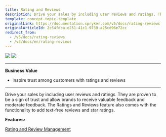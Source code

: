 ```yaml
---
title: Rating and Reviews
description: Drive your sales by including user reviews and ratings. They are proven to be a sign of trust and allow brands to receive valuable feedback.
template: concept-topic-template
originalLink: https://documentation.spryker.com/v5/docs/rating-reviews
originalArticleId: 2c54fdba-e251-41c1-9730-a25cd96e72cc
redirect_from:
  - /v5/docs/rating-reviews
  - /v5/docs/en/rating-reviews
---
```


<div class='feature-text'>
    <div class='feature-images'>
    <img class="light-mode" src="https://spryker.s3.eu-central-1.amazonaws.com/docs/Document+360/Capabilities+icons/light/Rating+and+Reviews.svg"/>
    <img class="dark-mode" src="https://spryker.s3.eu-central-1.amazonaws.com/docs/Document+360/Capabilities+icons/dark/Rating+and+Reviews.svg"/>
    </div>
    <div class="feature-text-wrap">

***
**Business Value**
* Inspire trust among customers with ratings and reviews
***
        
Drive your sales by including user reviews and ratings. They are proven to be a sign of trust and allow brands to receive valuable feedback and moderate feedback. The Ratings and Reviews feature also comes with the functionality to add text-free reviews and star ratings.
</div>
</div>

**Features:**
<div>
<a class="feature-link" href="https://documentation.spryker.com/docs/en/rating-revew-management">Rating and Review Management</a>
</div>
